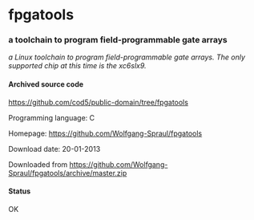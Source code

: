 # fpgatools #

### a toolchain to program field-programmable gate arrays ###

*a Linux toolchain to program field-programmable gate arrays. The only supported chip at this time is the xc6slx9.*

#### Archived source code ####
https://github.com/cod5/public-domain/tree/fpgatools

Programming language: C

Homepage: https://github.com/Wolfgang-Spraul/fpgatools

Download date: 20-01-2013

Downloaded from https://github.com/Wolfgang-Spraul/fpgatools/archive/master.zip

#### Status ####
OK

